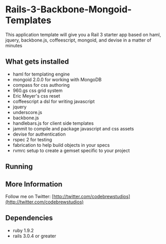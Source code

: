 # Rails-3-Backbone-Mongoid-Templates

This application template will give you a Rail 3 starter app based on haml, jquery, backbone.js, coffeescript, mongoid, and devise in a matter of minutes

## What gets installed
* haml for templating engine
* mongoid 2.0.0 for working with MongoDB
* compass for css authoring
* 960.gs css grid system
* Eric Meyer's css reset
* coffeescript a dsl for writing javascript
* jquery
* underscore.js
* backbone.js
* handlebars.js for client side templates
* jammit to compile and package javascript and css assets
* devise for authentication
* rspec 2 for testing
* fabrication to help build objects in your specs
* rvmrc setup to create a gemset specific to your project
  
## Running

## More Information

Follow me on Twitter:
[http://twitter.com/codebrewstudios](http://twitter.com/codebrewstudios)

## Dependencies
* ruby 1.9.2
* rails 3.0.4 or greater